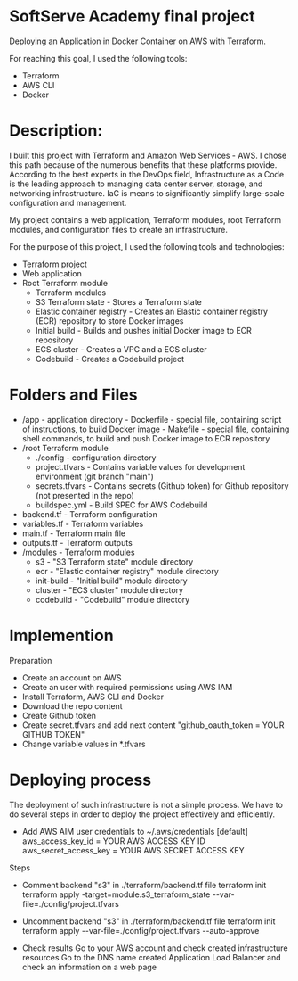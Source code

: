 # SoftServe Academy final project

Deploying an Application in Docker Container on AWS with Terraform.

For reaching this goal, I used the following tools:  

- Terraform
- AWS CLI
- Docker


# Description:


I built this project with Terraform and Amazon Web Services - AWS. I chose this path because of the numerous benefits that these platforms provide. According to the best experts in the DevOps field, Infrastructure as a Code is the leading approach to managing data center server, storage, and networking infrastructure. IaC is means to significantly simplify large-scale configuration and management. 


My project contains a web application, Terraform modules, root Terraform modules, and configuration files to create an infrastructure.

For the purpose of this project, I used the following tools and technologies:

- Terraform project
- Web application
- Root Terraform module
  - Terraform modules
  - S3 Terraform state - Stores a Terraform state
  - Elastic container registry - Creates an Elastic container registry (ECR) repository to store Docker images
  - Initial build - Builds and pushes initial Docker image to ECR repository
  - ECS cluster - Creates a VPC and a ECS cluster
  - Codebuild - Creates a Codebuild project


# Folders and Files

 - /app - application directory
		- Dockerfile - special file, containing script of instructions, to build Docker image
		- Makefile - special file, containing shell commands, to build and push Docker image to ECR repository
 - /root Terraform module
   - ./config - configuration directory
  	- project.tfvars - Contains variable values for development environment (git branch "main")
  	- secrets.tfvars - Contains secrets (Github token) for Github repository (not presented in the repo)
  	- buildspec.yml - Build SPEC for AWS Codebuild
  - backend.tf - Terraform configuration
  - variables.tf - Terraform variables
  - main.tf - Terraform main file
  - outputs.tf - Terraform outputs
 - /modules - Terraform modules
   - s3 - "S3 Terraform state" module directory
   - ecr - "Elastic container registry" module directory
   - init-build - "Initial build" module directory
   - cluster - "ECS cluster" module directory
   - codebuild - "Codebuild" module directory




# Implemention

Preparation

 - Create an account on AWS
 - Create an user with required permissions using AWS IAM
 - Install Terraform, AWS CLI and Docker
 - Download the repo content
 - Create Github token
 - Create secret.tfvars and add next content "github_oauth_token = YOUR GITHUB TOKEN"
 - Change variable values in *.tfvars



# Deploying process


The deployment of such infrastructure is not a simple process. We have to do several steps in order to deploy the project effectively and efficiently.

 - Add AWS AIM user credentials to ~/.aws/credentials
[default]
aws_access_key_id = YOUR AWS ACCESS KEY ID
aws_secret_access_key = YOUR AWS SECRET ACCESS KEY

Steps

- Comment backend "s3" in ./terraform/backend.tf file
terraform init
terraform apply -target=module.s3_terraform_state --var-file=./config/project.tfvars

- Uncomment backend "s3" in ./terraform/backend.tf file
terraform init
terraform apply --var-file=./config/project.tfvars --auto-approve

- Check results
Go to your AWS account and check created infrastructure resources
Go to the DNS name created Application Load Balancer and check an information on a web page
